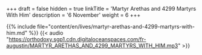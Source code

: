 +++
draft = false
hidden = true
linkTitle = 'Martyr Arethas and 4299 Martyrs With Him'
description = '6 November'
weight = 6
+++

{{% include file="content/en/lives/martyr-arethas-and-4299-martyrs-with-him.md" %}}
{{< audio "https://orthodoxy.sgp1.cdn.digitaloceanspaces.com/fr-augustin/MARTYR_ARETHAS_AND_4299_MARTYRS_WITH_HIM.mp3" >}}

